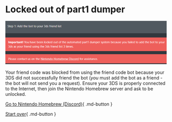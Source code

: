 # Locked out of part1 dumper

![Image](/images/seedminer/lockout.png)

Your friend code was blocked from using the friend code bot because your 3DS did not successfully friend the bot (*you* must add the bot as a friend - the bot will not send you a request). Ensure your 3DS is properly connected to the Internet, then join the Nintendo Homebrew server and ask to be unlocked.

[Go to Nintendo Homebrew (Discord)](https://discord.gg/MWxPgEp){ .md-button }

[Start over](/){ .md-button }